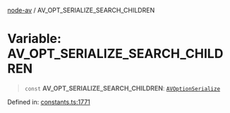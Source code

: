 [node-av](../globals.md) / AV\_OPT\_SERIALIZE\_SEARCH\_CHILDREN

# Variable: AV\_OPT\_SERIALIZE\_SEARCH\_CHILDREN

> `const` **AV\_OPT\_SERIALIZE\_SEARCH\_CHILDREN**: [`AVOptionSerialize`](../type-aliases/AVOptionSerialize.md)

Defined in: [constants.ts:1771](https://github.com/seydx/av/blob/f8631fc881b394300b1479f511d55cf1c370a87f/src/constants/constants.ts#L1771)
